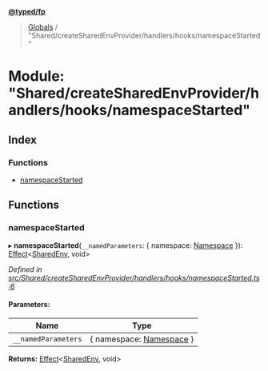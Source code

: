 **[@typed/fp](../README.md)**

> [Globals](../globals.md) / "Shared/createSharedEnvProvider/handlers/hooks/namespaceStarted"

# Module: "Shared/createSharedEnvProvider/handlers/hooks/namespaceStarted"

## Index

### Functions

* [namespaceStarted](_shared_createsharedenvprovider_handlers_hooks_namespacestarted_.md#namespacestarted)

## Functions

### namespaceStarted

▸ **namespaceStarted**(`__namedParameters`: { namespace: [Namespace](_shared_core_model_namespace_.namespace.md)  }): [Effect](_effect_effect_.effect.md)\<[SharedEnv](../interfaces/_shared_core_services_sharedenv_.sharedenv.md), void>

*Defined in [src/Shared/createSharedEnvProvider/handlers/hooks/namespaceStarted.ts:6](https://github.com/TylorS/typed-fp/blob/f129829/src/Shared/createSharedEnvProvider/handlers/hooks/namespaceStarted.ts#L6)*

#### Parameters:

Name | Type |
------ | ------ |
`__namedParameters` | { namespace: [Namespace](_shared_core_model_namespace_.namespace.md)  } |

**Returns:** [Effect](_effect_effect_.effect.md)\<[SharedEnv](../interfaces/_shared_core_services_sharedenv_.sharedenv.md), void>
